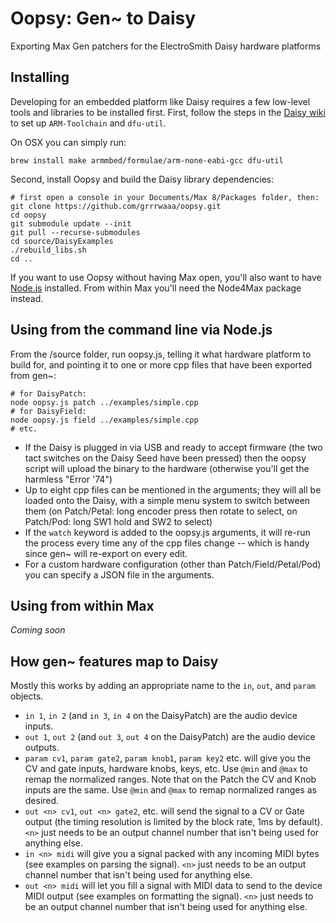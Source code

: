 # Oopsy: Gen~ to Daisy

Exporting Max Gen patchers for the ElectroSmith Daisy hardware platforms

## Installing

Developing for an embedded platform like Daisy requires a few low-level tools and libraries to be installed first. First, follow the steps in the [Daisy wiki](https://github.com/electro-smith/DaisyWiki/wiki/1.-Setting-Up-Your-Development-Environment) to set up `ARM-Toolchain` and `dfu-util`. 

On OSX you can simply run:

```
brew install make armmbed/formulae/arm-none-eabi-gcc dfu-util
```

Second, install Oopsy and build the Daisy library dependencies:

```
# first open a console in your Documents/Max 8/Packages folder, then:
git clone https://github.com/grrrwaaa/oopsy.git
cd oopsy
git submodule update --init
git pull --recurse-submodules
cd source/DaisyExamples
./rebuild_libs.sh
cd ..
```

If you want to use Oopsy without having Max open, you'll also want to have [Node.js](https://nodejs.org/en/) installed. From within Max you'll need the Node4Max package instead.

## Using from the command line via Node.js

From the /source folder, run oopsy.js, telling it what hardware platform to build for, and pointing it to one or more cpp files that have been exported from gen~:

```
# for DaisyPatch:
node oopsy.js patch ../examples/simple.cpp
# for DaisyField:
node oopsy.js field ../examples/simple.cpp
# etc.
```

- If the Daisy is plugged in via USB and ready to accept firmware (the two tact switches on the Daisy Seed have been pressed) then the oopsy script will upload the binary to the hardware (otherwise you'll get the harmless "Error '74") 
- Up to eight cpp files can be mentioned in the arguments; they will all be loaded onto the Daisy, with a simple menu system to switch between them (on Patch/Petal: long encoder press then rotate to select, on Patch/Pod: long SW1 hold and SW2 to select)
- If the `watch` keyword is added to the oopsy.js arguments, it will re-run the process every time any of the cpp files change -- which is handy since gen~ will re-export on every edit.
- For a custom hardware configuration (other than Patch/Field/Petal/Pod) you can specify a JSON file in the arguments.

## Using from within Max

*Coming soon*

## How gen~ features map to Daisy

Mostly this works by adding an appropriate name to the `in`, `out`, and `param` objects.

- `in 1`, `in 2` (and `in 3`, `in 4` on the DaisyPatch) are the audio device inputs.
- `out 1`, `out 2` (and `out 3`, `out 4` on the DaisyPatch) are the audio device outputs.
- `param cv1`, `param gate2`, `param knob1`, `param key2`  etc. will give you the CV and gate inputs, hardware knobs, keys, etc. Use `@min` and `@max` to remap the normalized ranges. Note that on the Patch the CV and Knob inputs are the same. Use `@min` and `@max` to remap normalized ranges as desired.
- `out <n> cv1`, `out <n> gate2`, etc. will send the signal to a CV or Gate output (the timing resolution is limited by the block rate, 1ms by default). `<n>` just needs to be an output channel number that isn't being used for anything else.
- `in <n> midi` will give you a signal packed with any incoming MIDI bytes (see examples on parsing the signal). `<n>` just needs to be an output channel number that isn't being used for anything else.
- `out <n> midi` will let you fill a signal with MIDI data to send to the device MIDI output (see examples on formatting the signal). `<n>` just needs to be an output channel number that isn't being used for anything else.


